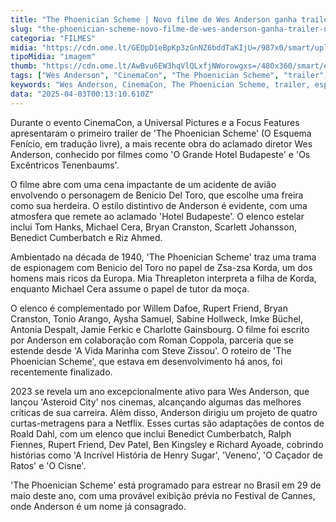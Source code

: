 ```yaml
---
title: "The Phoenician Scheme | Novo filme de Wes Anderson ganha trailer na CinemaCon"
slug: "the-phoenician-scheme-novo-filme-de-wes-anderson-ganha-trailer-na-cinemacon"
categoria: "FILMES"
midia: "https://cdn.ome.lt/GEOpD1eBpKp3zGnNZ6bddTaKIjU=/987x0/smart/uploads/conteudo/fotos/OMELETE_CAPA_-_2025-04-02T205731.413.png"
tipoMidia: "imagem"
thumb: "https://cdn.ome.lt/AwBvu6EW3hqVlQLxfjNWorowgxs=/480x360/smart/extras/conteudos/wes-anderson_MKVF2o2.jpg"
tags: ["Wes Anderson", "CinemaCon", "The Phoenician Scheme", "trailer", "espionagem", "elenco estelar", "Festival de Cannes", "filmes de 2023"]
keywords: "Wes Anderson, CinemaCon, The Phoenician Scheme, trailer, espionagem, elenco estelar, Festival de Cannes, filmes de 2023"
data: "2025-04-03T00:13:10.610Z"
---
```


Durante o evento CinemaCon, a Universal Pictures e a Focus Features apresentaram o primeiro trailer de 'The Phoenician Scheme' (O Esquema Fenício, em tradução livre), a mais recente obra do aclamado diretor Wes Anderson, conhecido por filmes como 'O Grande Hotel Budapeste' e 'Os Excêntricos Tenenbaums'.

O filme abre com uma cena impactante de um acidente de avião envolvendo o personagem de Benicio Del Toro, que escolhe uma freira como sua herdeira. O estilo distintivo de Anderson é evidente, com uma atmosfera que remete ao aclamado 'Hotel Budapeste'. O elenco estelar inclui Tom Hanks, Michael Cera, Bryan Cranston, Scarlett Johansson, Benedict Cumberbatch e Riz Ahmed.

Ambientado na década de 1940, 'The Phoenician Scheme' traz uma trama de espionagem com Benicio del Toro no papel de Zsa-zsa Korda, um dos homens mais ricos da Europa. Mia Threapleton interpreta a filha de Korda, enquanto Michael Cera assume o papel de tutor da moça.

O elenco é complementado por Willem Dafoe, Rupert Friend, Bryan Cranston, Tonio Arango, Aysha Samuel, Sabine Hollweck, Imke Büchel, Antonia Despalt, Jamie Ferkic e Charlotte Gainsbourg. O filme foi escrito por Anderson em colaboração com Roman Coppola, parceria que se estende desde 'A Vida Marinha com Steve Zissou'. O roteiro de 'The Phoenician Scheme', que estava em desenvolvimento há anos, foi recentemente finalizado.

2023 se revela um ano excepcionalmente ativo para Wes Anderson, que lançou 'Asteroid City' nos cinemas, alcançando algumas das melhores críticas de sua carreira. Além disso, Anderson dirigiu um projeto de quatro curtas-metragens para a Netflix. Esses curtas são adaptações de contos de Roald Dahl, com um elenco que inclui Benedict Cumberbatch, Ralph Fiennes, Rupert Friend, Dev Patel, Ben Kingsley e Richard Ayoade, cobrindo histórias como 'A Incrível História de Henry Sugar', 'Veneno', 'O Caçador de Ratos' e 'O Cisne'.

'The Phoenician Scheme' está programado para estrear no Brasil em 29 de maio deste ano, com uma provável exibição prévia no Festival de Cannes, onde Anderson é um nome já consagrado.